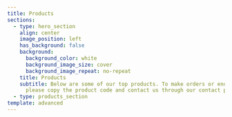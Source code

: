 ```yaml
---
title: Products
sections:
  - type: hero_section
    align: center
    image_position: left
    has_background: false
    background:
      background_color: white
      background_image_size: cover
      background_image_repeat: no-repeat
    title: Products
    subtitle: Below are some of our top products. To make orders or enquiries,
      please copy the product code and contact us through our contact page
  - type: products_section
template: advanced
---
```

